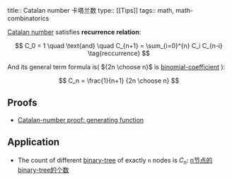 title:: Catalan number 卡塔兰数
type:: [[Tips]]
tags:: math, math-combinatorics

[Catalan number](https://en.wikipedia.org/wiki/Catalan_number) satisfies **recurrence relation**:

$$
C_0 = 1
\quad
\text{and}
\quad
C_{n+1} = \sum_{i=0}^{n} C_i C_{n-i}
\tag{reccurrence}
$$

And its general term formula is( ${2n \choose n}$ is [binomial-coefficient](https://en.wikipedia.org/wiki/Binomial_coefficient) ):

$$
C_n = \frac{1}{n+1} {2n \choose n}
$$

## Proofs

- [Catalan-number proof: generating function](./Catalan-number%20proof:%20generating%20function.md)


## Application

- The count of different [binary-tree](https://en.wikipedia.org/wiki/Binary_tree) of exactly `n` nodes is $C_n$:
    [n节点的binary-tree的个数](./n节点的binary-tree的个数.md)

